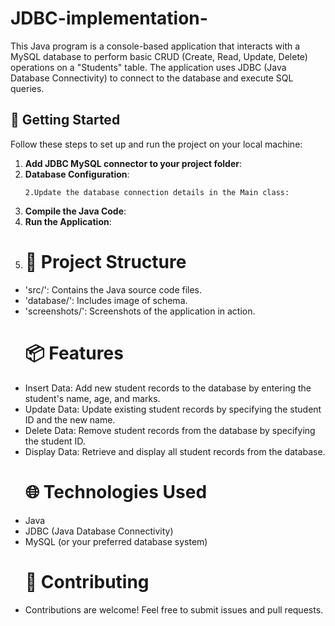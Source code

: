 # JDBC-implementation-
This Java program is a console-based application that interacts with a MySQL database to perform basic CRUD (Create, Read, Update, Delete) operations on a "Students" table. The application uses JDBC (Java Database Connectivity) to connect to the database and execute SQL queries.
## 🚀 Getting Started
Follow these steps to set up and run the project on your local machine:
1. **Add JDBC MySQL connector to your project folder**:
2. **Database Configuration**:
    ```1.Ensure you have a MySQL database named mydb with a table named Students. The Students table should have the following structure:
    2.Update the database connection details in the Main class:
3. **Compile the Java Code**:
4. **Run the Application**:
5. # 📂 Project Structure
- 'src/': Contains the Java source code files.
- 'database/': Includes image of schema.
- 'screenshots/': Screenshots of the application in action.
  # 📦 Features
- Insert Data: Add new student records to the database by entering the student's name, age, and marks.
- Update Data: Update existing student records by specifying the student ID and the new name.
- Delete Data: Remove student records from the database by specifying the student ID.
- Display Data: Retrieve and display all student records from the database.
  # 🌐 Technologies Used
- Java
- JDBC (Java Database Connectivity)
- MySQL (or your preferred database system)
  # 🤝 Contributing
- Contributions are welcome! Feel free to submit issues and pull requests.
  
   

